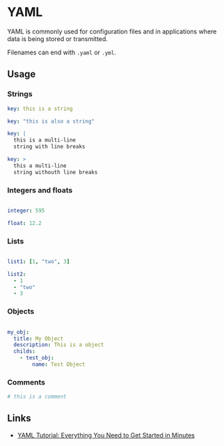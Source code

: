 # YAML

YAML is commonly used for configuration files and in applications where data is being stored or transmitted.

Filenames can end with `.yaml` or `.yml`.

## Usage

### Strings

```yaml
key: this is a string

key: "this is also a string"

key: |
  this is a multi-line
  string with line breaks

key: >
  this a multi-line 
  string withouth line breaks
```

### Integers and floats

```yaml

integer: 595

float: 12.2

```

### Lists

```yaml

list1: [1, "two", 3]

list2:
  - 1
  - "two"
  - 3

```

### Objects

```yaml

my_obj:
  title: My Object
  description: This is a object
  childs:
	- test_obj:
		name: Test Object

```

### Comments

```yaml
# this is a comment
```

## Links
- [YAML Tutorial: Everything You Need to Get Started in Minutes](https://www.cloudbees.com/blog/yaml-tutorial-everything-you-need-get-started)